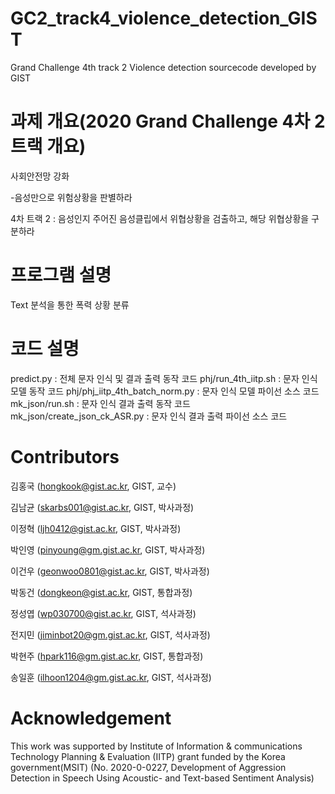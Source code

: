 # GC2_track4_violence_detection_GIST

Grand Challenge 4th track 2 Violence detection sourcecode developed by GIST

# 과제 개요(2020 Grand Challenge 4차 2트랙 개요)

사회안전망 강화

-음성만으로 위험상황을 판별하라

4차 트랙 2 : 음성인지 주어진 음성클립에서 위협상황을 검출하고, 해당 위협상황을 구분하라

# 프로그램 설명

Text 분석을 통한 폭력 상황 분류

# 코드 설명

predict.py                      : 전체 문자 인식 및 결과 출력 동작 코드
phj/run_4th_iitp.sh             : 문자 인식 모델 동작 코드
phj/phj_iitp_4th_batch_norm.py  : 문자 인식 모델 파이선 소스 코드
mk_json/run.sh                  : 문자 인식 결과 출력 동작 코드
mk_json/create_json_ck_ASR.py   : 문자 인식 결과 출력 파이선 소스 코드

# Contributors

김홍국 (hongkook@gist.ac.kr, GIST, 교수)

김남균 (skarbs001@gist.ac.kr, GIST, 박사과정)

이정혁 (ljh0412@gist.ac.kr, GIST, 박사과정)

박인영 (pinyoung@gm.gist.ac.kr, GIST, 박사과정)

이건우 (geonwoo0801@gist.ac.kr, GIST, 박사과정)

박동건 (dongkeon@gist.ac.kr, GIST, 통합과정)

정성엽 (wp030700@gist.ac.kr, GIST, 석사과정)

전지민 (jiminbot20@gm.gist.ac.kr, GIST, 석사과정)

박현주 (hpark116@gm.gist.ac.kr, GIST, 통합과정)

송일훈 (ilhoon1204@gm.gist.ac.kr, GIST, 석사과정)

# Acknowledgement

This work was supported by Institute of Information & communications Technology Planning & Evaluation (IITP) grant funded by the Korea government(MSIT) (No. 2020-0-0227, Development of Aggression Detection in Speech Using Acoustic- and Text-based Sentiment Analysis)
